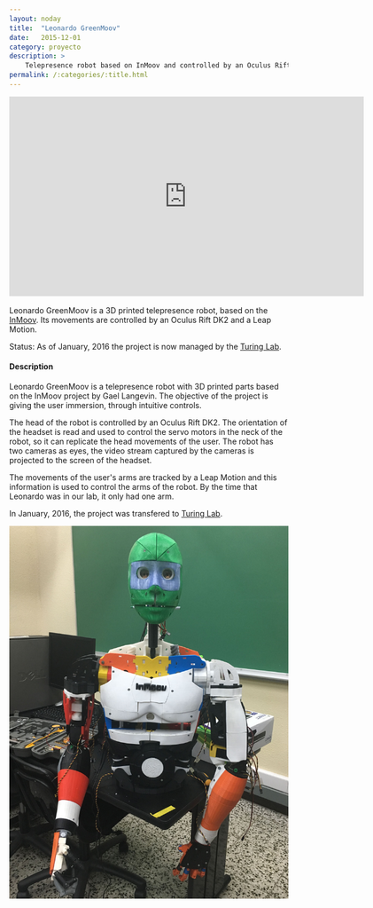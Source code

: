 ```yaml
---
layout: noday
title:  "Leonardo GreenMoov"
date:   2015-12-01
category: proyecto
description: >
    Telepresence robot based on InMoov and controlled by an Oculus Rift and Leap Motion.
permalink: /:categories/:title.html
---
```


<iframe width="640" height="360" src="https://www.youtube.com/embed/-i4bVY8lEWE" frameborder="0" allowfullscreen></iframe>

Leonardo GreenMoov is a 3D printed telepresence robot, based on the [InMoov](https://inmoov.fr). Its movements are controlled by an Oculus Rift DK2 and a Leap Motion.

Status: As of January, 2016 the project is now managed by the [Turing Lab](http://turing-lab.github.io/project/LeonardoGreenMoov.html).

#### Description

Leonardo GreenMoov is a telepresence robot with 3D printed parts based on the InMoov project by Gael Langevin. The objective of the project is giving the user immersion, through intuitive controls.

The head of the robot is controlled by an Oculus Rift DK2. The orientation of the headset is read and used to control the servo motors in the neck of the robot, so it can replicate the head movements of the user. The robot has two cameras as eyes, the video stream captured by the cameras is projected to the screen of the headset.

The movements of the user's arms are tracked by a Leap Motion and this information is used to control the arms of the robot. By the time that Leonardo was in our lab, it only had one arm.

In January, 2016, the project was transfered to [Turing Lab](http://turing.galileo.edu).

![Leonardo GreenMoov](/assets/img/projects-luis/leonardo.jpg)